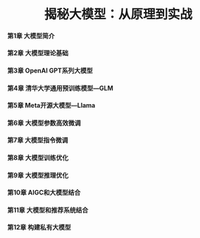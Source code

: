 # <h1 align="center">揭秘大模型：从原理到实战</h1>
#### 第1章  大模型简介
#### 第2章  大模型理论基础
#### 第3章  OpenAI GPT系列大模型
#### 第4章  清华大学通用预训练模型—GLM
#### 第5章  Meta开源大模型—Llama
#### 第6章  大模型参数高效微调
#### 第7章  大模型指令微调
#### 第8章  大模型训练优化
#### 第9章  大模型推理优化
#### 第10章  AIGC和大模型结合
#### 第11章  大模型和推荐系统结合
#### 第12章  构建私有大模型
